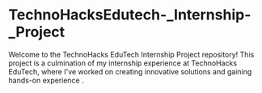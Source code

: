 # TechnoHacksEdutech-_Internship-_Project
Welcome to the TechnoHacks EduTech Internship Project repository! This project is a culmination of my internship experience at TechnoHacks EduTech, where I've worked on creating innovative solutions and gaining hands-on experience .
